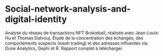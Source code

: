 # Social-network-analysis-and-digital-identity
Analyse du réseau de transactions NFT Brokieball, réalisée avec Jean-Louis Hu et Thomas Dahrouj. Étude de la concentration des échanges, des comportements suspects (wash trading) et des adresses influentes via Dune Analytics, Gephi et R. Rapport complet à télécharger.
